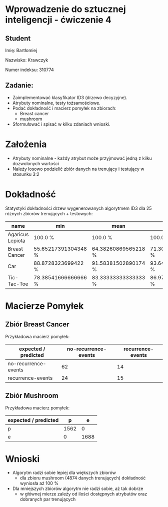 # Wprowadzenie do sztucznej inteligencji - ćwiczenie 4

## Student

Imię: Bartłomiej

Nazwisko: Krawczyk

Numer indeksu: 310774

## Zadanie:

- Zaimplementować klasyfikator ID3 (drzewo decyzyjne).
- Atrybuty nominalne, testy tożsamościowe.
- Podać dokładność i macierz pomyłek na zbiorach:
    - Breast cancer
    - mushroom
- Sformułować i spisać w kilku zdaniach wnioski.

# Założenia

- Atrybuty nominalne - każdy atrybut może przyjmować jedną z kilku dozwolonych wartości
- Należy losowo podzielić zbiór danych na trenujący i testujący w stosunku 3:2

# Dokładność

Statystyki dokładności drzew wygenerowanych algorytmem ID3 dla 25 różnych zbiorów trenujących + testowych:

name             | min                 | mean                | max                 | stdev
-----------------|---------------------|---------------------|---------------------|---------------------
Agaricus Lepiota | 100.0 %             | 100.0 %             | 100.0 %             | 0.0 %
Breast Cancer    | 55.65217391304348 % | 64.38260869565218 % | 71.30434782608695 % | 4.173913043478261 %
Car              | 88.8728323699422 %  | 91.58381502890174 % | 93.64161849710982 % | 1.1749422881242075 %
Tic-Tac-Toe      | 78.38541666666666 % | 83.33333333333333 % | 86.97916666666666 % | 2.3158544395753635 %

# Macierze Pomyłek

## Zbiór Breast Cancer

Przykładowa macierz pomyłek:

expected / predicted | no-recurrence-events | recurrence-events
---------------------|----------------------|------------------
no-recurrence-events | 62                   | 14
recurrence-events    | 24                   | 15

## Zbiór Mushroom

Przykładowa macierz pomyłek:

expected / predicted | p    | e
---------------------|------|-----
p                    | 1562 | 0
e                    | 0    | 1688

# Wnioski

- Algorytm radzi sobie lepiej dla większych zbiorów
    - dla zbioru mushroom (4874 danych trenujących) dokładność wyniosła aż 100 %
- Dla mniejszych zbiorów algorytm nie radzi sobie, aż tak dobrze
    - w głównej mierze zależy od ilości dostępnych atrybutów oraz dobranych par trenujących
